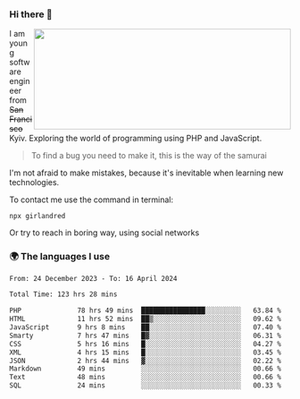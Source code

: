 ### Hi there 👋  

<img align='right' src="https://github-readme-stats.vercel.app/api?username=girlandred&count_private=true&show_icons=true&include_all_commits=true&hide_rank=true&hide_title=true&theme=buefy&card_width=300" width=460 height=180>


I am young software engineer from ~~San Francisco~~ Kyiv. Exploring the world of programming using PHP and JavaScript.


> To find a bug you need to make it, this is the way of the samurai



I'm not afraid to make mistakes, because it's inevitable when learning new technologies.

To contact me use the command in terminal:

```
npx girlandred
```

Or try to reach in boring way, using social networks


### 🌍 The languages I use

<!--START_SECTION:waka-->

```txt
From: 24 December 2023 - To: 16 April 2024

Total Time: 123 hrs 28 mins

PHP              78 hrs 49 mins  ████████████████░░░░░░░░░   63.84 %
HTML             11 hrs 52 mins  ██▒░░░░░░░░░░░░░░░░░░░░░░   09.62 %
JavaScript       9 hrs 8 mins    ██░░░░░░░░░░░░░░░░░░░░░░░   07.40 %
Smarty           7 hrs 47 mins   █▓░░░░░░░░░░░░░░░░░░░░░░░   06.31 %
CSS              5 hrs 16 mins   █░░░░░░░░░░░░░░░░░░░░░░░░   04.27 %
XML              4 hrs 15 mins   █░░░░░░░░░░░░░░░░░░░░░░░░   03.45 %
JSON             2 hrs 44 mins   ▓░░░░░░░░░░░░░░░░░░░░░░░░   02.22 %
Markdown         49 mins         ░░░░░░░░░░░░░░░░░░░░░░░░░   00.66 %
Text             48 mins         ░░░░░░░░░░░░░░░░░░░░░░░░░   00.66 %
SQL              24 mins         ░░░░░░░░░░░░░░░░░░░░░░░░░   00.33 %
```

<!--END_SECTION:waka-->
